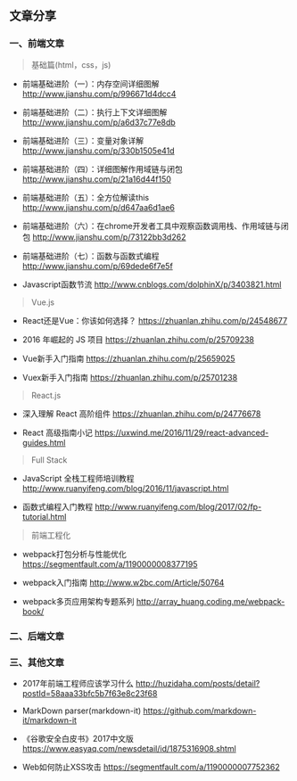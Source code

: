 ## 文章分享

### 一、前端文章

> 基础篇(html，css，js)

- 前端基础进阶（一）：内存空间详细图解 http://www.jianshu.com/p/996671d4dcc4

- 前端基础进阶（二）：执行上下文详细图解 http://www.jianshu.com/p/a6d37c77e8db

- 前端基础进阶（三）：变量对象详解 http://www.jianshu.com/p/330b1505e41d

- 前端基础进阶（四）：详细图解作用域链与闭包 http://www.jianshu.com/p/21a16d44f150

- 前端基础进阶（五）：全方位解读this http://www.jianshu.com/p/d647aa6d1ae6

- 前端基础进阶（六）：在chrome开发者工具中观察函数调用栈、作用域链与闭包 http://www.jianshu.com/p/73122bb3d262

- 前端基础进阶（七）：函数与函数式编程 http://www.jianshu.com/p/69dede6f7e5f

- Javascript函数节流 http://www.cnblogs.com/dolphinX/p/3403821.html

> Vue.js

- React还是Vue：你该如何选择？ https://zhuanlan.zhihu.com/p/24548677

- 2016 年崛起的 JS 项目 https://zhuanlan.zhihu.com/p/25709238

- Vue新手入门指南 https://zhuanlan.zhihu.com/p/25659025
- Vuex新手入门指南 https://zhuanlan.zhihu.com/p/25701238
　
> React.js

- 深入理解 React 高阶组件 https://zhuanlan.zhihu.com/p/24776678

- React 高级指南小记 https://uxwind.me/2016/11/29/react-advanced-guides.html


> Full Stack

- JavaScript 全栈工程师培训教程 http://www.ruanyifeng.com/blog/2016/11/javascript.html

- 函数式编程入门教程 http://www.ruanyifeng.com/blog/2017/02/fp-tutorial.html

> 前端工程化

- webpack打包分析与性能优化 https://segmentfault.com/a/1190000008377195

- webpack入门指南 http://www.w2bc.com/Article/50764

- webpack多页应用架构专题系列 http://array_huang.coding.me/webpack-book/

### 二、后端文章


### 三、其他文章

- 2017年前端工程师应该学习什么 http://huzidaha.com/posts/detail?postId=58aaa33bfc5b7f63e8c23f68

- MarkDown parser(markdown-it) https://github.com/markdown-it/markdown-it

- 《谷歌安全白皮书》2017中文版 https://www.easyaq.com/newsdetail/id/1875316908.shtml

- Web如何防止XSS攻击 https://segmentfault.com/a/1190000007752362
